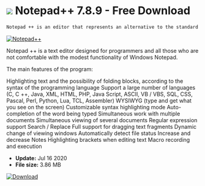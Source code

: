 # ![](https://cdn.softexe.net/static/icon/8/notepad-4809.png) Notepad++ 7.8.9 - Free Download

```sh
Notepad ++ is an editor that represents an alternative to the standard Notepad that comes with Windows. This program can be used by both programmers (code editing) and all those who need a good text editor.
```
[![Notepad++](https://gallery.dpcdn.pl/imgc/Tools/206/g_-_420x350_1.5_-_x20120326113248_00.png)](https://softexe.net/win/development-it/editors/notepad:dhRa.html)

Notepad ++ is a text editor designed for programmers and all those who are not comfortable with the modest functionality of Windows Notepad.

The main features of the program:


Highlighting text and the possibility of folding blocks, according to the syntax of the programming language
Support a large number of languages ​​(C, C ++, Java, XML, HTML, PHP, Java Script, ASCII, VB / VBS, SQL, CSS, Pascal, Perl, Python, Lua, TCL, Assembler)
WYSIWYG (type and get what you see on the screen)
Customizable syntax highlighting mode
Auto-completion of the word being typed
Simultaneous work with multiple documents
Simultaneous viewing of several documents
Regular expression support Search / Replace
Full support for dragging text fragments
Dynamic change of viewing windows
Automatically detect file status
Increase and decrease
Notes
Highlighting brackets when editing text
Macro recording and execution


- **Update:** Jul 16 2020
- **File size:** 3.86 MB

[![Download](https://cdn.softexe.net/static/img/download.png)](https://softexe.net/win/development-it/editors/notepad:dhRa.html)

